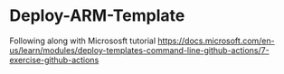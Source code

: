 # Deploy-ARM-Template

Following along with Micrososft tutorial https://docs.microsoft.com/en-us/learn/modules/deploy-templates-command-line-github-actions/7-exercise-github-actions
